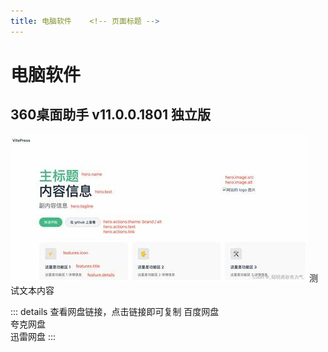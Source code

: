 ```yaml
---
title: 电脑软件    <!-- 页面标题 -->
---
```

# 电脑软件 <!-- 页面标题 -->
## 360桌面助手 v11.0.0.1801 独立版
![test](./public/pic/OIP.png) <!-- []中输入图片描述/名称，()中输入图片链接,暂定图片链接为./public/pic/图片名称.png --> 
 测试文本内容<!-- 介绍项目资源，包括资源名称、资源链接、资源介绍等 -->
<!-- 下方输入网盘链接 只需要修改网盘链接即可 -->
::: details 查看网盘链接，点击链接即可复制
<ClickableCopy text="https://pan.baidu.com/s/1kU5x18I1" successMessage="已复制百度网盘链接到剪贴板！"/> 百度网盘 <!-- text后输入百度网盘链接 --> <br>
<ClickableCopy text="https://pan.baidu.com/s/1kU5x18I" successMessage="已复制夸克网盘链接到剪贴板！"/> 夸克网盘 <!-- text后输入夸克网盘链接 --><br>
<ClickableCopy text="https://pan.baidu.com/s/1kU5x18I" successMessage="已复制迅雷网盘链接到剪贴板！"/> 迅雷网盘 <!-- text后输入迅雷网盘链接 -->
:::